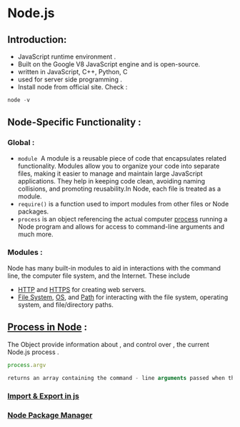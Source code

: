 # Node.js 

## Introduction: 

- JavaScript runtime environment .
- Built on the Google V8 JavaScript engine and is open-source. 
- written in JavaScript, C++, Python, C 
-  used for server side programming .
- Install node from official site. Check : 
``` JavaScript 
node -v
```

## **Node-Specific Functionality :**

### **Global :**

- `module`  A module is a reusable piece of code that encapsulates related functionality. Modules allow you to organize your code into separate files, making it easier to manage and maintain large JavaScript applications. They help in keeping code clean, avoiding naming collisions, and promoting reusability.In Node, each file is treated as a module.
- `require()` is a function used to import modules from other files or Node packages.
- `process` is an object referencing the actual computer [process](https://en.wikipedia.org/wiki/Process_(computing)) running a Node program and allows for access to command-line arguments and much more.

### **Modules :**

Node has many built-in modules to aid in interactions with the command line, the computer file system, and the Internet. These include

- [HTTP](https://nodejs.org/dist/latest/docs/api/http.html) and [HTTPS](https://nodejs.org/dist/latest/docs/api/https.html) for creating web servers.
- [File System](https://nodejs.org/dist/latest/docs/api/fs.html), [OS](https://nodejs.org/dist/latest/docs/api/os.html), and [Path](https://nodejs.org/dist/latest/docs/api/path.html) for interacting with the file system, operating system, and file/directory paths.

## [Process in Node](index.js) :

The Object provide information about , and control over , the current Node.js process .

``` JavaScript 
process.argv 

returns an array containing the command - line arguments passed when the Node.js process was launched
``` 

### [ Import & Export in js ](./import&export) 
### [ Node Package Manager ](./npm)